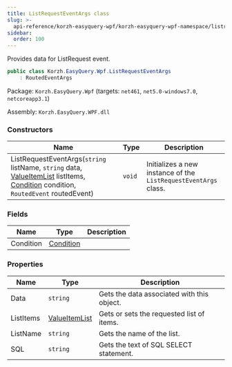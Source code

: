 ```yaml
---
title: ListRequestEventArgs class
slug: >-
  api-reference/korzh-easyquery-wpf/korzh-easyquery-wpf-namespace/listrequesteventargs-class
sidebar:
  order: 100
---
```


Provides data for ListRequest event.
```csharp
public class Korzh.EasyQuery.Wpf.ListRequestEventArgs
    : RoutedEventArgs

```
Package: `Korzh.EasyQuery.Wpf` (targets: `net461`, `net5.0-windows7.0`, `netcoreapp3.1`)

Assembly: `Korzh.EasyQuery.WPF.dll`

### Constructors

| Name | Type | Description | 
| --- | --- | --- | 
| ListRequestEventArgs(`string` listName, `string` data, [ValueItemList](/easyquery/docs/api-reference/korzh-easyquery-wpf/korzh-easyquery-wpf-namespace/valueitemlist-class) listItems, [Condition](/easyquery/docs/api-reference/korzh-easyquery/korzh-easyquery-namespace/condition-class) condition, `RoutedEvent` routedEvent) | `void` | Initializes a new instance of the `ListRequestEventArgs` class. | 


### Fields

| Name | Type | Description | 
| --- | --- | --- | 
| Condition | [Condition](/easyquery/docs/api-reference/korzh-easyquery/korzh-easyquery-namespace/condition-class) |  | 


### Properties

| Name | Type | Description | 
| --- | --- | --- | 
| Data | `string` | Gets the data associated with this object. | 
| ListItems | [ValueItemList](/easyquery/docs/api-reference/korzh-easyquery-wpf/korzh-easyquery-wpf-namespace/valueitemlist-class) | Gets or sets the requested list of items. | 
| ListName | `string` | Gets the name of the list. | 
| SQL | `string` | Gets the text of SQL SELECT statement. |
